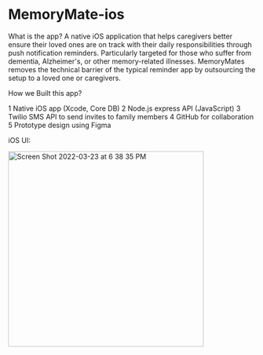 # MemoryMate-ios

What is the app?
A native iOS application that helps caregivers better ensure their loved ones are on track with their daily responsibilities through push notification reminders. Particularly targeted for those who suffer from dementia, Alzheimer's, or other memory-related illnesses.
MemoryMates removes the technical barrier of the typical reminder app by outsourcing the setup to a loved one or caregivers. 

How we Built this app?

1 Native iOS app (Xcode, Core DB)
2 Node.js express API (JavaScript)
3 Twilio SMS API to send invites to family members
4 GitHub for collaboration
5 Prototype design using Figma

iOS UI:

<img width="398" alt="Screen Shot 2022-03-23 at 6 38 35 PM" src="(https://user-images.githubusercontent.com/74334552/218310868-f00d4aa8-c5f0-4234-be1f-1e1602bfc39c.png)
">
